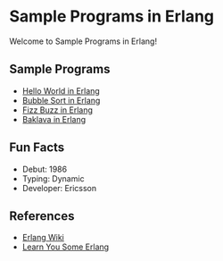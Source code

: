 # Sample Programs in Erlang

Welcome to Sample Programs in Erlang!

## Sample Programs

- [Hello World in Erlang](https://github.com/TheRenegadeCoder/sample-programs/issues/321)
- [Bubble Sort in Erlang](https://github.com/TheRenegadeCoder/sample-programs/issues/1140)
- [Fizz Buzz in Erlang](https://github.com/TheRenegadeCoder/sample-programs/issues/1166)
- [Baklava in Erlang](https://github.com/TheRenegadeCoder/sample-programs/issues/1183)

## Fun Facts

- Debut: 1986
- Typing: Dynamic
- Developer: Ericsson

## References

- [Erlang Wiki](https://en.wikipedia.org/wiki/Erlang_(programming_language))
- [Learn You Some Erlang](https://learnyousomeerlang.com/content)
